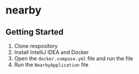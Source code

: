 # nearby

## Getting Started
1. Clone respository
2. Install IntelliJ IDEA and Docker
3. Open the ```docker.compose.yml``` file and run the file
4. Run the ```NearbyApplication``` file